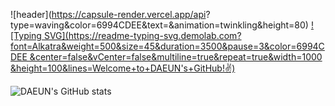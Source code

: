 ![header](https://capsule-render.vercel.app/api?
type=waving&color=6994CDEE&text=&animation=twinkling&height=80)
[![Typing SVG](https://readme-typing-svg.demolab.com?
font=Alkatra&weight=500&size=45&duration=3500&pause=3&color=6994CDEE
&center=false&vCenter=false&multiline=true&repeat=true&width=1000
&height=100&lines=Welcome+to+DAEUN's+GitHub!✌️)](https://git.io/typing-svg)


![DAEUN's GitHub stats](https://github-readme-stats.vercel.app/api?username=daeunleeeee&show_icons=true&theme=buefy)
